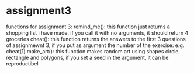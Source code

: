 # assignment3
functions for assignment 3:
remind_me(): this function just returns a shopping list i have made, if you call it with no arguments, it should return 4 groceries
cheat(): this function returns the answers to the first 3 questions of assignmewnt 3, if you put as argument the number of the exercise: e.g. cheat(1)
make_art(): this function makes random art using shapes circle, rectangle and polygons, if you set a seed in the argument, it can be reproductibel
